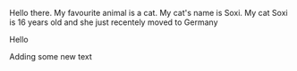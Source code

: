 Hello there.
My favourite animal is a cat.
My cat's name is Soxi.
My cat Soxi is 16 years old and she just recentely moved to Germany

Hello

Adding some new text
